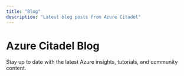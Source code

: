 ```yaml
---
title: "Blog"
description: "Latest blog posts from Azure Citadel"
---
```


# Azure Citadel Blog

Stay up to date with the latest Azure insights, tutorials, and community content.